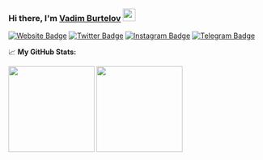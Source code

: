 ### Hi there, I'm <a href="https://burtelov.ru" target="_blank">Vadim Burtelov</a> <img src="https://media.giphy.com/media/hvRJCLFzcasrR4ia7z/giphy.gif" width="25px">


[![Website Badge](https://img.shields.io/badge/Website-3b5998?style=flat-square&logo=google-chrome&logoColor=white)](https://burtelov.ru)
[![Twitter Badge](https://img.shields.io/badge/-Twitter-00acee?style=flat-square&logo=Twitter&logoColor=white)](https://twitter.com/vburtelov)
[![Instagram Badge](https://img.shields.io/badge/-Instagram-e4405f?style=flat-square&logo=Instagram&logoColor=white)](https://instagram.com/vburtelov/)
[![Telegram Badge](https://img.shields.io/badge/-Telegram-0088cc?style=flat-square&logo=Telegram&logoColor=white)](https://t.me/vburtelov)


📈 **My GitHub Stats:**

<p>
  <img height="170em" src="https://github-readme-stats.vercel.app/api?username=vburtelov&show_icons=true&hide_border=true&&count_private=true&include_all_commits=true" />
  <img height="170em" src="https://github-readme-stats.vercel.app/api/top-langs/?username=vburtelov&exclude_repo=KNN-Image-Classification&show_icons=true&hide_border=true&layout=compact&langs_count=8"/>
</p>
